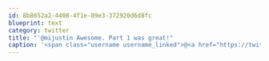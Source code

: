 ```yaml
---
id: 8b8652a2-4408-4f1e-89e3-372920d6d8fc
blueprint: text
category: twitter
title: "'@mijustin Awesome. Part 1 was great!"
caption: '<span class="username username_linked">@<a href="https://twitter.com/mijustin" title="Justin Jackson">mijustin</a></span> Awesome. Part 1 was great!'
---
```

